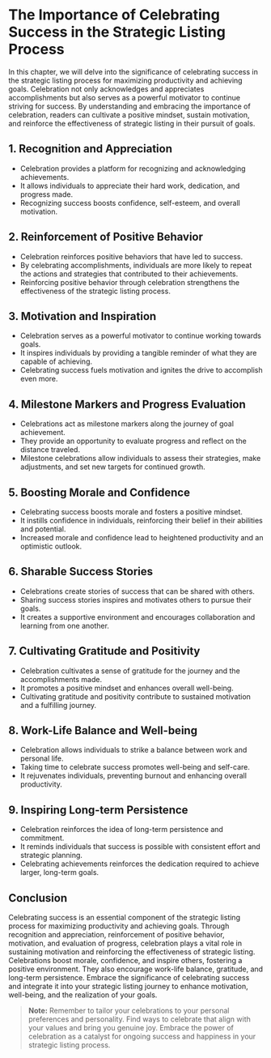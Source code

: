 The Importance of Celebrating Success in the Strategic Listing Process
==================================================================================

In this chapter, we will delve into the significance of celebrating success in the strategic listing process for maximizing productivity and achieving goals. Celebration not only acknowledges and appreciates accomplishments but also serves as a powerful motivator to continue striving for success. By understanding and embracing the importance of celebration, readers can cultivate a positive mindset, sustain motivation, and reinforce the effectiveness of strategic listing in their pursuit of goals.

**1. Recognition and Appreciation**
-----------------------------------

* Celebration provides a platform for recognizing and acknowledging achievements.
* It allows individuals to appreciate their hard work, dedication, and progress made.
* Recognizing success boosts confidence, self-esteem, and overall motivation.

**2. Reinforcement of Positive Behavior**
-----------------------------------------

* Celebration reinforces positive behaviors that have led to success.
* By celebrating accomplishments, individuals are more likely to repeat the actions and strategies that contributed to their achievements.
* Reinforcing positive behavior through celebration strengthens the effectiveness of the strategic listing process.

**3. Motivation and Inspiration**
---------------------------------

* Celebration serves as a powerful motivator to continue working towards goals.
* It inspires individuals by providing a tangible reminder of what they are capable of achieving.
* Celebrating success fuels motivation and ignites the drive to accomplish even more.

**4. Milestone Markers and Progress Evaluation**
------------------------------------------------

* Celebrations act as milestone markers along the journey of goal achievement.
* They provide an opportunity to evaluate progress and reflect on the distance traveled.
* Milestone celebrations allow individuals to assess their strategies, make adjustments, and set new targets for continued growth.

**5. Boosting Morale and Confidence**
-------------------------------------

* Celebrating success boosts morale and fosters a positive mindset.
* It instills confidence in individuals, reinforcing their belief in their abilities and potential.
* Increased morale and confidence lead to heightened productivity and an optimistic outlook.

**6. Sharable Success Stories**
-------------------------------

* Celebrations create stories of success that can be shared with others.
* Sharing success stories inspires and motivates others to pursue their goals.
* It creates a supportive environment and encourages collaboration and learning from one another.

**7. Cultivating Gratitude and Positivity**
-------------------------------------------

* Celebration cultivates a sense of gratitude for the journey and the accomplishments made.
* It promotes a positive mindset and enhances overall well-being.
* Cultivating gratitude and positivity contribute to sustained motivation and a fulfilling journey.

**8. Work-Life Balance and Well-being**
---------------------------------------

* Celebration allows individuals to strike a balance between work and personal life.
* Taking time to celebrate success promotes well-being and self-care.
* It rejuvenates individuals, preventing burnout and enhancing overall productivity.

**9. Inspiring Long-term Persistence**
--------------------------------------

* Celebration reinforces the idea of long-term persistence and commitment.
* It reminds individuals that success is possible with consistent effort and strategic planning.
* Celebrating achievements reinforces the dedication required to achieve larger, long-term goals.

**Conclusion**
--------------

Celebrating success is an essential component of the strategic listing process for maximizing productivity and achieving goals. Through recognition and appreciation, reinforcement of positive behavior, motivation, and evaluation of progress, celebration plays a vital role in sustaining motivation and reinforcing the effectiveness of strategic listing. Celebrations boost morale, confidence, and inspire others, fostering a positive environment. They also encourage work-life balance, gratitude, and long-term persistence. Embrace the significance of celebrating success and integrate it into your strategic listing journey to enhance motivation, well-being, and the realization of your goals.
> **Note:** Remember to tailor your celebrations to your personal preferences and personality. Find ways to celebrate that align with your values and bring you genuine joy. Embrace the power of celebration as a catalyst for ongoing success and happiness in your strategic listing process.
